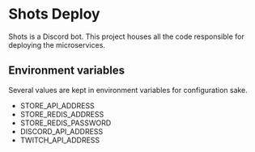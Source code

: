 # Shots Deploy

Shots is a Discord bot. This project houses all the code responsible for deploying the microservices.

## Environment variables

Several values are kept in environment variables for configuration sake.

* STORE_API_ADDRESS
* STORE_REDIS_ADDRESS
* STORE_REDIS_PASSWORD
* DISCORD_API_ADDRESS
* TWITCH_API_ADDRESS
